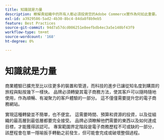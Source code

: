 ```yaml
---
title: 知識就是力量
description: 瞭解貴組織中的所有人都必須投資您的Adobe Commerce實作為何如此重要。
exl-id: a3929586-5ad2-4b30-8bc4-84da8f8b9eb5
feature: Best Practices
source-git-commit: 94d7a57dcd006251e8eefbdb4ec3a5e140bf43f9
workflow-type: tm+mt
source-wordcount: '168'
ht-degree: 0%

---
```


# 知識就是力量

商業體驗已擴充至比以往更多的裝置和管道，而科技的進步已讓從知名度到購買的旅程與點按幾下一樣快。 品牌必須轉變其電子商務方法，使其客戶可以隨時隨地使用，作為順暢、有凝聚力的客戶體驗的一部分。 這不僅僅需要提升您的電子商務網站。

實現這種轉變並不簡單，也不便宜。 這需要時間、預算和資源的投資，以及從組織的最高層到最低層都要完全接受。 品牌必須瞭解他們需要的東西以及如何達成目標，才能獲得該認可。 專案範圍界定階段是電子商務歷程不可或缺的一部分，該歷程會在單一隱喻扳手轉動之前發生，但可能會完成或破壞整個過程。

